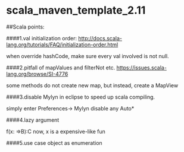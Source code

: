 # scala_maven_template_2.11
##Scala points:


####1.val initialization order:
http://docs.scala-lang.org/tutorials/FAQ/initialization-order.html

when override hashCode, make sure every val involved is not null.

####2.pitfall of mapValues and filterNot etc.
https://issues.scala-lang.org/browse/SI-4776

some methods do not create new map, but instead, create a MapView

####3.disable Mylyn in eclipse to speed up scala compiling.

simply enter Preferences-> Mylyn  disable any Auto*

####4.lazy argument

f(x: =>B):C   now, x is a expensive-like fun

####5.use case object as enumeration
